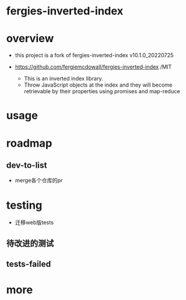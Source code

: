 # fergies-inverted-index

# overview

- this project is a fork of fergies-inverted-index v10.1.0_20220725

- https://github.com/fergiemcdowall/fergies-inverted-index /MIT
  - This is an inverted index library. 
  - Throw JavaScript objects at the index and they will become retrievable by their properties using promises and map-reduce
# usage

# roadmap

## dev-to-list

- merge各个仓库的pr
# testing
- 迁移web版tests

## 待改进的测试

## tests-failed

# more
